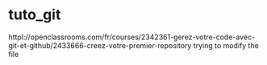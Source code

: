 # tuto_git
httpl://openclassrooms.com/fr/courses/2342361-gerez-votre-code-avec-git-et-github/2433666-creez-votre-premier-repository
trying to modify the file

